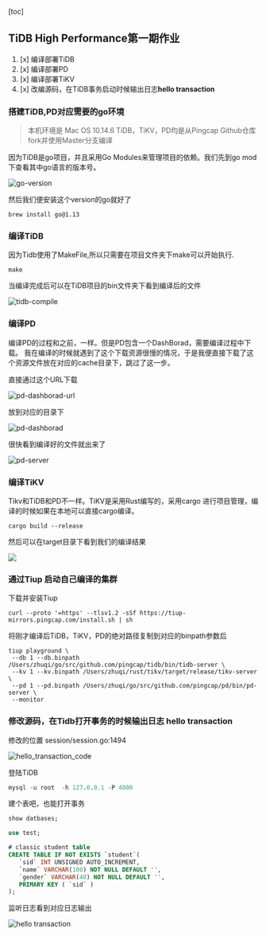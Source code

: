[toc]
## TiDB High Performance第一期作业


1. [x] 编译部署TiDB
2. [x] 编译部署PD
3. [x] 编译部署TiKV
4. [x] 改编源码，在TiDB事务启动时候输出日志**hello transaction**



### 搭建TiDB,PD对应需要的go环境

> 本机环境是 Mac OS 10.14.6
TiDB，TiKV，PD均是从Pingcap Github仓库fork并使用Master分支编译



因为TiDB是go项目，并且采用Go Modules来管理项目的依赖。我们先到go mod下查看其中go语言的版本号。

![go-version](https://ben-space-1252588607.cos.ap-shanghai.myqcloud.com/img/tidb-go-version.png)

然后我们便安装这个version的go就好了

```shell
brew install go@1.13
```


### 编译TiDB


因为Tidb使用了MakeFile,所以只需要在项目文件夹下make可以开始执行.

```shell
make
```

当编译完成后可以在TiDB项目的bin文件夹下看到编译后的文件

![tidb-compile](https://ben-space-1252588607.cos.ap-shanghai.myqcloud.com/img/tidb%20compile.png)


### 编译PD

编译PD的过程和之前，一样。但是PD包含一个DashBorad，需要编译过程中下载。
我在编译的时候就遇到了这个下载资源很慢的情况，于是我便直接下载了这个资源文件放在对应的cache目录下，跳过了这一步。

直接通过这个URL下载

![pd-dashborad-url](https://ben-space-1252588607.cos.ap-shanghai.myqcloud.com/img/pd-dashborad-url.png)

放到对应的目录下

![pd-dashborad](https://ben-space-1252588607.cos.ap-shanghai.myqcloud.com/img/pd-dashborad.png)

很快看到编译好的文件就出来了

![pd-server](https://ben-space-1252588607.cos.ap-shanghai.myqcloud.com/img/pd-server.png)

### 编译TiKV
Tikv和TiDB和PD不一样。TiKV是采用Rust编写的，采用cargo 进行项目管理，编译的时候如果在本地可以直接cargo编译。

```shell
cargo build --release
```

然后可以在target目录下看到我们的编译结果

![](https://ben-space-1252588607.cos.ap-shanghai.myqcloud.com/img/tikv-compile.png)


### 通过Tiup 启动自己编译的集群

下载并安装Tiup

```shell
curl --proto '=https' --tlsv1.2 -sSf https://tiup-mirrors.pingcap.com/install.sh | sh
```

将刚才编译后TiDB，TiKV，PD的绝对路径复制到对应的binpath参数后
```shell
tiup playground \
 --db 1 --db.binpath /Users/zhuqi/go/src/github.com/pingcap/tidb/bin/tidb-server \
 --kv 1 --kv.binpath /Users/zhuqi/rust/tikv/target/release/tikv-server \
 --pd 1 --pd.binpath /Users/zhuqi/go/src/github.com/pingcap/pd/bin/pd-server \
 --monitor
```

### 修改源码，在Tidb打开事务的时候输出日志 hello transaction

修改的位置
session/session.go:1494

![hello_transaction_code](https://ben-space-1252588607.cos.ap-shanghai.myqcloud.com/img/hello_transaction_code.png)


登陆TiDB
```sql
mysql -u root  -h 127.0.0.1 -P 4000
```


建个表吧，也能打开事务
```sql
show datbases;

use test;

# classic student table
CREATE TABLE IF NOT EXISTS `student`(
   `sid` INT UNSIGNED AUTO_INCREMENT,
   `name` VARCHAR(100) NOT NULL DEFAULT '',
   `gender` VARCHAR(40) NOT NULL DEFAULT '',
   PRIMARY KEY ( `sid` )
);
```

监听日志看到对应日志输出

![hello transaction](https://ben-space-1252588607.cos.ap-shanghai.myqcloud.com/img/hello-tranaction-log.png)


